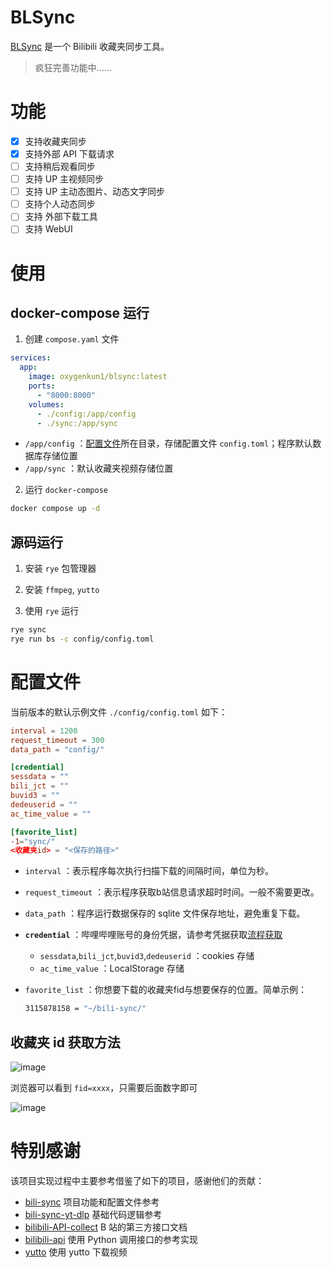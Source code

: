 # BLSync

[BLSync](https://github.com/oxygenkun/BLSync) 是一个 Bilibili 收藏夹同步工具。

> 疯狂完善功能中……

# 功能

- [x] 支持收藏夹同步
- [x] 支持外部 API 下载请求
- [ ] 支持稍后观看同步
- [ ] 支持 UP 主视频同步
- [ ] 支持 UP 主动态图片、动态文字同步
- [ ] 支持个人动态同步
- [ ] 支持 外部下载工具
- [ ] 支持 WebUI

# 使用

## docker-compose 运行

1. 创建 `compose.yaml` 文件

```yaml
services:
  app:
    image: oxygenkun1/blsync:latest
    ports:
      - "8000:8000"
    volumes:
      - ./config:/app/config
      - ./sync:/app/sync
```
- `/app/config` ：[配置文件](./README.md#配置文件)所在目录，存储配置文件 `config.toml`；程序默认数据库存储位置
- `/app/sync` ：默认收藏夹视频存储位置

2. 运行 `docker-compose`

```bash
docker compose up -d
```

## 源码运行

1. 安装 `rye` 包管理器

2. 安装 `ffmpeg`, `yutto`

3. 使用 `rye` 运行

  ```bash
  rye sync
  rye run bs -c config/config.toml
  ```

# 配置文件

当前版本的默认示例文件 `./config/config.toml` 如下：

```toml
interval = 1200
request_timeout = 300
data_path = "config/"

[credential]
sessdata = ""
bili_jct = ""
buvid3 = ""
dedeuserid = ""
ac_time_value = ""

[favorite_list]
-1="sync/"
<收藏夹id> = "<保存的路径>"
```

- `interval` ：表示程序每次执行扫描下载的间隔时间，单位为秒。
- `request_timeout` ：表示程序获取b站信息请求超时时间。一般不需要更改。
- `data_path` ：程序运行数据保存的 sqlite 文件保存地址，避免重复下载。
- **`credential`** ：哔哩哔哩账号的身份凭据，请参考凭据获取[流程获取](https://nemo2011.github.io/bilibili-api/#/get-credential)
  - `sessdata`,`bili_jct`,`buvid3`,`dedeuserid` ：cookies 存储
  - `ac_time_value` ：LocalStorage 存储
- `favorite_list` ：你想要下载的收藏夹fid与想要保存的位置。简单示例：

  ```bash
  3115878158 = "~/bili-sync/"
  ```

## 收藏夹 id 获取方法

![image](https://github.com/user-attachments/assets/02efefe9-0a3a-46d6-8646-a6aa462d62c2)

浏览器可以看到 `fid=xxxx`，只需要后面数字即可

![image](https://github.com/user-attachments/assets/76c298d7-6437-4e12-8333-a80f4802b8d1)


# 特别感谢

该项目实现过程中主要参考借鉴了如下的项目，感谢他们的贡献：

- [bili-sync](https://github.com/amtoaer/bili-sync) 项目功能和配置文件参考
- [bili-sync-yt-dlp](https://github.com/cap153/bili-sync-yt-dlp) 基础代码逻辑参考
- [bilibili-API-collect](https://github.com/SocialSisterYi/bilibili-API-collect) B 站的第三方接口文档
- [bilibili-api](https://github.com/Nemo2011/bilibili-api) 使用 Python 调用接口的参考实现
- [yutto](https://github.com/yutto-dev/yutto) 使用 yutto 下载视频

